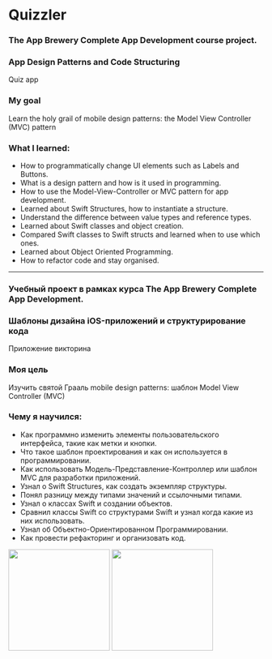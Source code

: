 # Quizzler

### The App Brewery Complete App Development course project.
### App Design Patterns and Code Structuring
Quiz app

### My goal

Learn the holy grail of mobile design patterns: the Model View Controller (MVC) pattern

### What I learned:

* How to programmatically change UI elements such as Labels and Buttons.
* What is a design pattern and how is it used in programming.
* How to use the Model-View-Controller or MVC pattern for app development.
* Learned about Swift Structures, how to instantiate a structure.
* Understand the difference between value types and reference types.
* Learned about Swift classes and object creation.
* Compared Swift classes to Swift structs and learned when to use which ones.
* Learned about Object Oriented Programming.
* How to refactor code and stay organised.

------------------------------------------------------------

### Учебный проект в рамках курса The App Brewery Complete App Development.
### Шаблоны дизайна iOS-приложений и структурирование кода
Приложение викторина

### Моя цель

Изучить святой Грааль mobile design patterns: шаблон Model View Controller (MVC)

### Чему я научился:

* Как программно изменить элементы пользовательского интерфейса, такие как метки и кнопки.
* Что такое шаблон проектирования и как он используется в программировании.
* Как использовать Модель-Представление-Контроллер или шаблон MVC для разработки приложений.
* Узнал о Swift Structures, как создать экземпляр структуры.
* Понял разницу между типами значений и ссылочными типами.
* Узнал о классах Swift и создании объектов.
* Сравнил классы Swift со структурами Swift и узнал когда какие из них использовать.
* Узнал об Объектно-Ориентированном Программировании.
* Как провести рефакторинг и организовать код.

<img src="https://user-images.githubusercontent.com/64682381/150153270-d9ffd9a5-61a5-4b38-92fa-dd7f0e73b00e.png" width="200">
<img src="https://user-images.githubusercontent.com/64682381/150153300-eb8a2559-3573-4ca5-9d8c-0c2e0a99504f.png" width="200">
